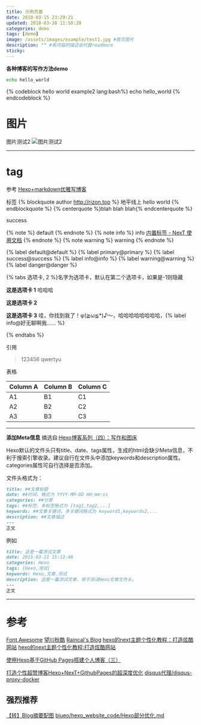 ```yaml
---
title: 示例页面
date: 2018-03-15 23:29:21
updated: 2018-03-20 11:50:20
categories: demo
tags: [demo]
image: /assets/images/example/test1.jpg #首页图片
description: "" #有内容的描述会代替readmore
sticky: 
---
```


**各种博客的写作方法demo**
<!-- more -->

``` bash hello world example1
echo hello_world
```

{% codeblock hello world example2 lang:bash%}
echo hello_world
{% endcodeblock %}

# 图片

图片测试2
![图片测试2](/assets/images/example/test2.jpg)

---
# tag

参考 [Hexo+markdown优雅写博客](https://biueo.github.io/2018/01/11/Hexo-markdown%E4%BC%98%E9%9B%85%E5%86%99%E5%8D%9A%E5%AE%A2/)

标签
{% blockquote author http://rizon.top %}
地平线上
hello world
{% endblockquote %}
{% centerquote %}blah blah blah{% endcenterquote %}

<div class="note success"><p>success</p></div>

{% note %} default {% endnote %}
{% note info %} info [内置标签 - NexT 使用文档](http://theme-next.iissnan.com/tag-plugins.html) {% endnote %}
{% note warning %} warning {% endnote %}

{% label default@default %}
{% label primary@primary %}
{% label success@success %}
{% label info@info %}
{% label warning@warning %}
{% label danger@danger %}

{% tabs 选项卡, 2 %}名字为选项卡，默认在第二个选项卡，如果是-1则隐藏
<!-- tab -->
**这是选项卡 1** 哈哈哈
<!-- endtab -->
<!-- tab -->
**这是选项卡 2**
<!-- endtab -->
<!-- tab -->
**这是选项卡 3** 哇，你找到我了！φ(≧ω≦*)♪～，哈哈哈哈哈哈哈哈，{% label info@好无聊啊我…… %}
<!-- endtab -->
{% endtabs %}

引用
>123456
qwertyu

表格

Column A | Column B | Column C
---------|----------|---------
 A1 | B1 | C1
 A2 | B2 | C2
 A3 | B3 | C3

 ---
**添加Meta信息**
摘选自:[Hexo博客系列（四）：写作和图床](http://www.isetsuna.com/hexo/writing-image/)

Hexo默认的文件头只有title、date、tags属性，生成的html会缺少Meta信息，不利于搜索引擎收录。建议自行在文件头中添加keywords和description属性。categories属性可自行选择是否添加。

文件头格式为：

```markdown
title: ##文章标题
date: ##时间，格式为 YYYY-MM-DD HH:mm:ss
categories: ##分类
tags: ##标签，多标签格式为 [tag1,tag2,...]
keywords: ##文章关键词，多关键词格式为 keyword1,keywords2,...
description: ##文章描述
---
正文
```
例如
```markdown
title: 这是一篇测试文章
date: 2015-03-21 15:13:48
categories: Hexo
tags: [Hexo,测试]
keywords: Hexo,文章,测试
description: 这是一篇测试文章，用于测试Hexo文章文件头。
---
正文
```
 ---

# 参考

 [Font Awesome](https://fontawesome.com/)
 [望川秋酷](https://biueo.github.io/)
 [Raincal's Blog](https://raincal.com/)
 [hexo的next主题个性化教程：打造炫酷网站](http://blog.csdn.net/qq_33699981/article/details/72716951)
 [hexo的next主题个性化教程:打造炫酷网站](http://shenzekun.cn/hexo%E7%9A%84next%E4%B8%BB%E9%A2%98%E4%B8%AA%E6%80%A7%E5%8C%96%E9%85%8D%E7%BD%AE%E6%95%99%E7%A8%8B.html)

 [使用Hexo基于GitHub Pages搭建个人博客（三）](https://ehlxr.me/2016/08/30/%E4%BD%BF%E7%94%A8Hexo%E5%9F%BA%E4%BA%8EGitHub-Pages%E6%90%AD%E5%BB%BA%E4%B8%AA%E4%BA%BA%E5%8D%9A%E5%AE%A2%EF%BC%88%E4%B8%89%EF%BC%89/#%E5%85%AB%E3%80%81%E5%9B%BE%E7%89%87%E6%A8%A1%E5%BC%8F)

 [打造个性超赞博客Hexo+NexT+GithubPages的超深度优化](https://reuixiy.github.io/technology/computer/computer-aided-art/2017/06/09/hexo-next-optimization.html)
 [disqus代理/disqus-proxy-docker](https://github.com/Raincal/disqus-proxy-docker)

## 强烈推荐

 [【转】Blog摘要配图](http://wellliu.com/2016/12/30/%E3%80%90%E8%BD%AC%E3%80%91Blog%E6%91%98%E8%A6%81%E9%85%8D%E5%9B%BE/)
 [biueo/hexo_website_code/Hexo部分优化.md](https://github.com/biueo/hexo_website_code/blob/master/source/_posts/Hexo%E9%83%A8%E5%88%86%E4%BC%98%E5%8C%96.md)